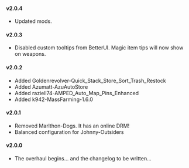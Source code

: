 #### v2.0.4
* Updated mods.

#### v2.0.3
* Disabled custom tooltips from BetterUI. Magic item tips will now show on weapons.

#### v2.0.2
* Added Goldenrevolver-Quick_Stack_Store_Sort_Trash_Restock
* Added Azumatt-AzuAutoStore
* Added raziell74-AMPED_Auto_Map_Pins_Enhanced
* Added k942-MassFarming-1.6.0

#### v2.0.1
* Removed Marlthon-Dogs. It has an online DRM!
* Balanced configuration for Johnny-Outsiders

#### v2.0.0
* The overhaul begins... and the changelog to be written...